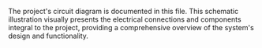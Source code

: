 The project's circuit diagram is documented in this file.
This schematic illustration visually presents the electrical connections and components integral to the project, providing a comprehensive overview of the system's design and functionality.
